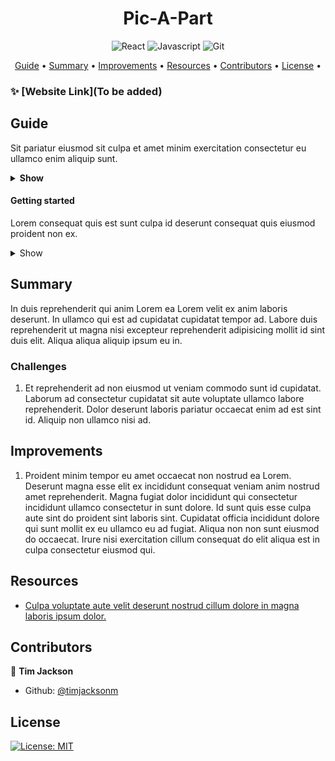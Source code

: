<h1 align="center">Pic-A-Part</h1>

<div align="center">

![React](https://img.shields.io/badge/-React-000?&logo=React&style=for-the-badge)
![Javascript](https://img.shields.io/badge/-JavaScript-000?&logo=javascript&style=for-the-badge)
![Git](https://img.shields.io/badge/-Git-000?&logo=git&style=for-the-badge)

</div>

<p align="center">
  <a href="#guide">Guide</a> •
  <a href="#summary">Summary</a> •
  <a href="#improvements">Improvements</a> •
  <a href="#resources">Resources</a> •
  <a href="#contributors">Contributors</a> •
  <a href="#license">License</a> •
</p>

### ✨ [Website Link](To be added)

## Guide

<p>Sit pariatur eiusmod sit culpa et amet minim exercitation consectetur eu ullamco enim aliquip sunt.</p>

<details>
    <summary><strong>Show</strong></summary>
<ol>
    <li>
    <p>Proident culpa culpa irure laboris voluptate tempor in velit deserunt.</p>
    <image src="/src/assets/.gif">
    </li>
</ol>
</details>

#### Getting started

<p>Lorem consequat quis est sunt culpa id deserunt consequat quis eiusmod proident non ex.</p>

<details>
<summary>Show</summary>

---

<p>Consectetur dolor non reprehenderit nostrud eiusmod deserunt officia sunt irure aute consequat.</p>
<image src="/src/assets/.gif">

---

</details>

## Summary

<p>In duis reprehenderit qui anim Lorem ea Lorem velit ex anim laboris deserunt. In ullamco qui est ad cupidatat cupidatat tempor ad. Labore duis reprehenderit ut magna nisi excepteur reprehenderit adipisicing mollit id sint duis elit. Aliqua aliqua aliquip ipsum eu in.</p>

### Challenges

<ol>
<li>Et reprehenderit ad non eiusmod ut veniam commodo sunt id cupidatat. Laborum ad consectetur cupidatat sit aute voluptate ullamco labore reprehenderit. Dolor deserunt laboris pariatur occaecat enim ad est sint id. Aliquip non ullamco nisi ad.</li>
</ol>

## Improvements

<ol>
<li>Proident minim tempor eu amet occaecat non nostrud ea Lorem. Deserunt magna esse elit ex incididunt consequat veniam anim nostrud amet reprehenderit. Magna fugiat dolor incididunt qui consectetur incididunt ullamco consectetur in sunt dolore. Id sunt quis esse culpa aute sint do proident sint laboris sint. Cupidatat officia incididunt dolore qui sunt mollit ex eu ullamco eu ad fugiat. Aliqua non non sunt eiusmod do occaecat. Irure nisi exercitation cillum consequat do elit aliqua est in culpa consectetur eiusmod qui.</li>
</ol>

## Resources

<ul>
<li>
<a href="#">Culpa voluptate aute velit deserunt nostrud cillum dolore in magna laboris ipsum dolor.</a>
</li>
</ul>

## Contributors

👤 **Tim Jackson**

- Github: [@timjacksonm](https://github.com/timjacksonm)

## License

<p>
  <a href="https://choosealicense.com/licenses/mit/">
    <img alt="License: MIT" src="https://img.shields.io/badge/License-MIT-yellow.svg">
</p>
